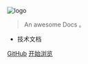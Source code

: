 <!-- _coverpage.md -->

![logo](https://img2.baidu.com/it/u=4254225393,2151251027&fm=253&fmt=auto&app=138&f=PNG?w=843&h=500)

> An awesome Docs 。

- 技术文档

[GitHub](https://github.com/XCHLX/Docs)
[开始浏览](/Net/README)

